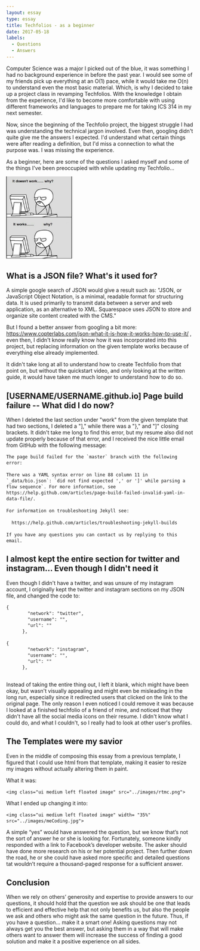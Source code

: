 ```yaml
---
layout: essay
type: essay
title: Techfolios - as a beginner
date: 2017-05-18
labels:
  - Questions
  - Answers
---
```


Computer Science was a major I picked out of the blue, it was something I had no background experience in before the past year. I would see some of my friends pick up everything at an O(1) pace, while it would take me O(n) to understand even the most basic material. Which, is why I decided to take up a project class in revamping Techfolios. With the knowledge I obtain from the experience, I'd like to become more comfortable with using different frameworks and languages to prepare me for taking ICS 314 in my next semester. 

Now, since the beginning of the Techfolio project, the biggest struggle I had was understanding the technical jargon involved. Even then, googling didn't quite give me the answers I expected. I'd understand what certain things were after reading a definition, but I'd miss a connection to what the purpose was. I was missing the experience.

As a beginner, here are some of the questions I asked myself and some of the things I've been preoccupied with while updating my Techfolio...

<img class="ui medium left floated image" width= "35%" src="../images/meCoding.jpg">

## What is a JSON file? What's it used for?

A simple google search of JSON would give a result such as: "JSON, or JavaScript Object Notation, is a minimal, readable format for structuring data. It is used primarily to transmit data between a server and web application, as an alternative to XML. Squarespace uses JSON to store and organize site content created with the CMS." 

But I found a better answer from googling a bit more: https://www.copterlabs.com/json-what-it-is-how-it-works-how-to-use-it/ , even then, I didn't know really know how it was incorporated into this project, but replacing information on the given template works because of everything else already implemented.

It didn't take long at all to understand how to create Techfolio from that point on, but without the quickstart video, and only looking at the written guide, it would have taken me much longer to understand how to do so. 

## [USERNAME/USERNAME.github.io] Page build failure -- What did I do now?

When I deleted the last section under "work" from the given template that had two sections, I deleted a "]," while there was a "}," and "]" closing brackets. It didn't take me long to find this error, but my resume also did not update properly because of that error, and I received the nice little email from GitHub with the following message:

```
The page build failed for the `master` branch with the following error:

There was a YAML syntax error on line 88 column 11 in `_data/bio.json`: `did not find expected ',' or ']' while parsing a flow sequence`. For more information, see https://help.github.com/articles/page-build-failed-invalid-yaml-in-data-file/.

For information on troubleshooting Jekyll see:

  https://help.github.com/articles/troubleshooting-jekyll-builds

If you have any questions you can contact us by replying to this email.

```

## I almost kept the entire section for twitter and instagram... Even though I didn't need it

Even though I didn't have a twitter, and was unsure of my instagram account, I originally kept the twitter and instagram sections on my JSON file, and changed the code to:
```
{
        "network": "twitter",
        "username": "",
        "url": ""
      },

{
        "network": "instagram",
        "username": "",
        "url": ""
      },
      
```
 Instead of taking the entire thing out, I left it blank, which might have been okay, but wasn't visually appealing and might even be misleading in the long run, especially since it redirected users that clicked on the link to the original page. The only reason I even noticed I could remove it was because I looked at a finished techfolio of a friend of mine, and noticed that they didn't have all the social media icons on their resume. I didn't know what I could do, and what I couldn't, so I really had to look at other user's profiles.

## The Templates were my savior

Even in the middle of composing this essay from a previous template, I figured that I could use html from that template, making it easier to resize my images without actually altering them in paint.

What it was:
```
<img class="ui medium left floated image" src="../images/rtmc.png">

```

What I ended up changing it into:
```
<img class="ui medium left floated image" width= "35%" src="../images/meCoding.jpg">

```


A simple “yes” would have answered the question, but we know that’s not the sort of answer he or she is looking for. Fortunately, someone kindly responded with a link to Facebook’s developer website. The asker should have done more research on his or her potential project. Then further down the road, he or she could have asked more specific and detailed questions tat wouldn’t require a thousand-paged response for a sufficient answer.

## Conclusion

When we rely on others’ generosity and expertise to provide answers to our questions, it should hold that the question we ask should be one that leads to efficient and effective help that not only benefits us, but also the people we ask and others who might ask the same question in the future. Thus, if you have a question… make it a smart one! Asking questions may not always get you the best answer, but asking them in a way that will make others want to answer them will increase the success of finding a good solution and make it a positive experience on all sides.
